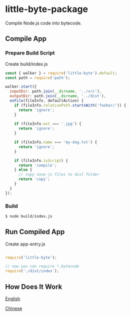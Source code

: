 # little-byte-package

Compile Node.js code into bytecode.

## Compile App

### Prepare Build Script

Create build/index.js

```javascript
const { walker } = require('little-byte').default;
const path = require('path');

walker.start({
  inputDir: path.join(__dirname, '../src'),
  outputDir: path.join(__dirname, '../dist'),
  onFile(fileInfo, defaultAction) {
    if (fileInfo.relativePath.startsWith('foobar/')) {
      return 'ignore';
    }
    
    if (fileInfo.ext === '.jpg') {
      return 'ignore';
    }

    if (fileInfo.name === 'my-dog.txt') {
      return 'ignore';
    }

    if (fileInfo.isScript) {
      return 'compile';
    } else {
      // copy none-js files to dist folder
      return 'copy';
    }
  }
});
```

### Build

```bash
$ node build/index.js
```

## Run Compiled App
Create app-entry.js

```javascript

require('little-byte');

// now you can require *.bytecode
require('./dist/index');

```

## How Does It Work

[English](https://translate.google.com/translate?js=n&sl=chinese&tl=en&u=https://github.com/Nihiue/little-byte)

[Chinese](https://github.com/Nihiue/little-byte)
